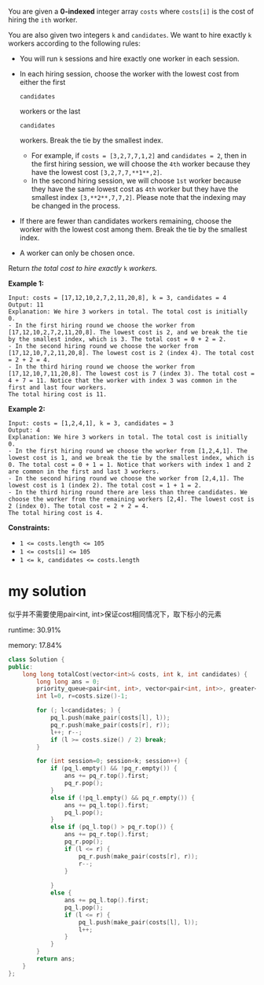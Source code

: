 You are given a **0-indexed** integer array `costs` where `costs[i]` is the cost of hiring the `ith` worker.

You are also given two integers `k` and `candidates`. We want to hire exactly `k` workers according to the following rules:

- You will run `k` sessions and hire exactly one worker in each session.

- In each hiring session, choose the worker with the lowest cost from either the first

   

  ```
  candidates
  ```

   

  workers or the last

   

  ```
  candidates
  ```

   

  workers. Break the tie by the smallest index.

  - For example, if `costs = [3,2,7,7,1,2]` and `candidates = 2`, then in the first hiring session, we will choose the `4th` worker because they have the lowest cost `[3,2,7,7,**1**,2]`.
  - In the second hiring session, we will choose `1st` worker because they have the same lowest cost as `4th` worker but they have the smallest index `[3,**2**,7,7,2]`. Please note that the indexing may be changed in the process.

- If there are fewer than candidates workers remaining, choose the worker with the lowest cost among them. Break the tie by the smallest index.

- A worker can only be chosen once.

Return *the total cost to hire exactly* `k` *workers.*

 

**Example 1:**

```
Input: costs = [17,12,10,2,7,2,11,20,8], k = 3, candidates = 4
Output: 11
Explanation: We hire 3 workers in total. The total cost is initially 0.
- In the first hiring round we choose the worker from [17,12,10,2,7,2,11,20,8]. The lowest cost is 2, and we break the tie by the smallest index, which is 3. The total cost = 0 + 2 = 2.
- In the second hiring round we choose the worker from [17,12,10,7,2,11,20,8]. The lowest cost is 2 (index 4). The total cost = 2 + 2 = 4.
- In the third hiring round we choose the worker from [17,12,10,7,11,20,8]. The lowest cost is 7 (index 3). The total cost = 4 + 7 = 11. Notice that the worker with index 3 was common in the first and last four workers.
The total hiring cost is 11.
```

**Example 2:**

```
Input: costs = [1,2,4,1], k = 3, candidates = 3
Output: 4
Explanation: We hire 3 workers in total. The total cost is initially 0.
- In the first hiring round we choose the worker from [1,2,4,1]. The lowest cost is 1, and we break the tie by the smallest index, which is 0. The total cost = 0 + 1 = 1. Notice that workers with index 1 and 2 are common in the first and last 3 workers.
- In the second hiring round we choose the worker from [2,4,1]. The lowest cost is 1 (index 2). The total cost = 1 + 1 = 2.
- In the third hiring round there are less than three candidates. We choose the worker from the remaining workers [2,4]. The lowest cost is 2 (index 0). The total cost = 2 + 2 = 4.
The total hiring cost is 4.
```

 

**Constraints:**

- `1 <= costs.length <= 105 `
- `1 <= costs[i] <= 105`
- `1 <= k, candidates <= costs.length`

# my solution

似乎并不需要使用pair<int, int>保证cost相同情况下，取下标小的元素

runtime: 30.91%

memory: 17.84%

```C++
class Solution {
public:
    long long totalCost(vector<int>& costs, int k, int candidates) {
        long long ans = 0;
        priority_queue<pair<int, int>, vector<pair<int, int>>, greater<>> pq_l, pq_r;
        int l=0, r=costs.size()-1;

        for (; l<candidates; ) {
            pq_l.push(make_pair(costs[l], l));
            pq_r.push(make_pair(costs[r], r));
            l++; r--;
            if (l >= costs.size() / 2) break;
        }

        for (int session=0; session<k; session++) {
            if (pq_l.empty() && !pq_r.empty()) {
                ans += pq_r.top().first;
                pq_r.pop();
            }
            else if (!pq_l.empty() && pq_r.empty()) {
                ans += pq_l.top().first;
                pq_l.pop();
            }
            else if (pq_l.top() > pq_r.top()) {
                ans += pq_r.top().first;
                pq_r.pop();
                if (l <= r) {
                    pq_r.push(make_pair(costs[r], r));
                    r--;
                }
                
            }
            else {
                ans += pq_l.top().first;
                pq_l.pop();
                if (l <= r) {
                    pq_l.push(make_pair(costs[l], l));
                    l++;
                }
            }
        }
        return ans;
    }
};
```

